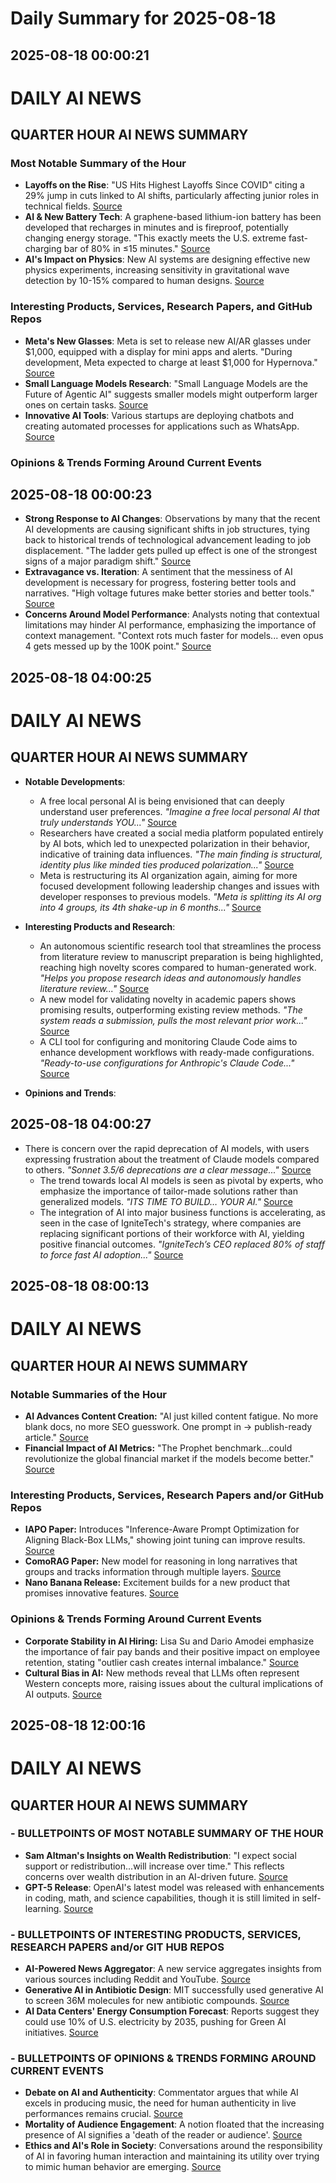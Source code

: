 # Daily Summary for 2025-08-18

## 2025-08-18 00:00:21

# DAILY AI NEWS

## QUARTER HOUR AI NEWS SUMMARY

### Most Notable Summary of the Hour
- **Layoffs on the Rise**: "US Hits Highest Layoffs Since COVID" citing a 29% jump in cuts linked to AI shifts, particularly affecting junior roles in technical fields. [Source](https://x.com/i/web/status/1957224883651273146)
- **AI & New Battery Tech**: A graphene-based lithium-ion battery has been developed that recharges in minutes and is fireproof, potentially changing energy storage. "This exactly meets the U.S. extreme fast-charging bar of 80% in ≤15 minutes." [Source](https://x.com/i/web/status/1957224416888144022)
- **AI's Impact on Physics**: New AI systems are designing effective new physics experiments, increasing sensitivity in gravitational wave detection by 10-15% compared to human designs. [Source](https://x.com/i/web/status/1957194231736656098)

### Interesting Products, Services, Research Papers, and GitHub Repos
- **Meta's New Glasses**: Meta is set to release new AI/AR glasses under $1,000, equipped with a display for mini apps and alerts. "During development, Meta expected to charge at least $1,000 for Hypernova." [Source](https://x.com/i/web/status/1957172433917719017)
- **Small Language Models Research**: "Small Language Models are the Future of Agentic AI" suggests smaller models might outperform larger ones on certain tasks. [Source](https://x.com/i/web/status/1957216721485647958)
- **Innovative AI Tools**: Various startups are deploying chatbots and creating automated processes for applications such as WhatsApp. [Source](https://x.com/i/web/status/1957170607902114276)

### Opinions & Trends Forming Around Current Events

## 2025-08-18 00:00:23

- **Strong Response to AI Changes**: Observations by many that the recent AI developments are causing significant shifts in job structures, tying back to historical trends of technological advancement leading to job displacement. "The ladder gets pulled up effect is one of the strongest signs of a major paradigm shift." [Source](https://x.com/i/web/status/1957191430104813839)
- **Extravagance vs. Iteration**: A sentiment that the messiness of AI development is necessary for progress, fostering better tools and narratives. "High voltage futures make better stories and better tools." [Source](https://x.com/i/web/status/1957172114475118720)
- **Concerns Around Model Performance**: Analysts noting that contextual limitations may hinder AI performance, emphasizing the importance of context management. "Context rots much faster for models... even opus 4 gets messed up by the 100K point." [Source](https://x.com/i/web/status/1957172340946550868)

## 2025-08-18 04:00:25

# DAILY AI NEWS

## QUARTER HOUR AI NEWS SUMMARY

- **Notable Developments**:
  - A free local personal AI is being envisioned that can deeply understand user preferences. *"Imagine a free local personal AI that truly understands YOU..."* [Source](https://x.com/i/web/status/1957290962168004636)
  - Researchers have created a social media platform populated entirely by AI bots, which led to unexpected polarization in their behavior, indicative of training data influences. *"The main finding is structural, identity plus like minded ties produced polarization..."* [Source](https://x.com/i/web/status/1957289697912184952)
  - Meta is restructuring its AI organization again, aiming for more focused development following leadership changes and issues with developer responses to previous models. *"Meta is splitting its AI org into 4 groups, its 4th shake-up in 6 months..."* [Source](https://x.com/i/web/status/1957270891336794548)

- **Interesting Products and Research**:
  - An autonomous scientific research tool that streamlines the process from literature review to manuscript preparation is being highlighted, reaching high novelty scores compared to human-generated work. *"Helps you propose research ideas and autonomously handles literature review..."* [Source](https://x.com/i/web/status/1957283071754920099)
  - A new model for validating novelty in academic papers shows promising results, outperforming existing review methods. *"The system reads a submission, pulls the most relevant prior work..."* [Source](https://x.com/i/web/status/1957266952738459755)
  - A CLI tool for configuring and monitoring Claude Code aims to enhance development workflows with ready-made configurations. *"Ready-to-use configurations for Anthropic's Claude Code..."* [Source](https://x.com/i/web/status/1957276857746813363)

- **Opinions and Trends**:

## 2025-08-18 04:00:27

- There is concern over the rapid deprecation of AI models, with users expressing frustration about the treatment of Claude models compared to others. *"Sonnet 3.5/6 deprecations are a clear message..."* [Source](https://x.com/i/web/status/1957280141765427465)
  - The trend towards local AI models is seen as pivotal by experts, who emphasize the importance of tailor-made solutions rather than generalized models. *"ITS TIME TO BUILD… YOUR AI."* [Source](https://x.com/i/web/status/1957278709536510429)  
  - The integration of AI into major business functions is accelerating, as seen in the case of IgniteTech's strategy, where companies are replacing significant portions of their workforce with AI, yielding positive financial outcomes. *"IgniteTech’s CEO replaced 80% of staff to force fast AI adoption..."* [Source](https://x.com/i/web/status/1957274613802586543)

## 2025-08-18 08:00:13

# DAILY AI NEWS

## QUARTER HOUR AI NEWS SUMMARY

### Notable Summaries of the Hour
- **AI Advances Content Creation:** "AI just killed content fatigue. No more blank docs, no more SEO guesswork. One prompt in → publish-ready article." [Source](https://x.com/i/web/status/1957350968737050805)
- **Financial Impact of AI Metrics:** "The Prophet benchmark...could revolutionize the global financial market if the models become better." [Source](https://x.com/i/web/status/1957349129056625068)

### Interesting Products, Services, Research Papers and/or GitHub Repos
- **IAPO Paper:** Introduces "Inference-Aware Prompt Optimization for Aligning Black-Box LLMs," showing joint tuning can improve results. [Source](https://x.com/i/web/status/1957344211889754197)
- **ComoRAG Paper:** New model for reasoning in long narratives that groups and tracks information through multiple layers. [Source](https://x.com/i/web/status/1957297906332971075)
- **Nano Banana Release:** Excitement builds for a new product that promises innovative features. [Source](https://x.com/i/web/status/1957347157716955366)

### Opinions & Trends Forming Around Current Events
- **Corporate Stability in AI Hiring:** Lisa Su and Dario Amodei emphasize the importance of fair pay bands and their positive impact on employee retention, stating "outlier cash creates internal imbalance." [Source](https://x.com/i/web/status/1957322065872392673)
- **Cultural Bias in AI:** New methods reveal that LLMs often represent Western concepts more, raising issues about the cultural implications of AI outputs. [Source](https://x.com/i/web/status/1957329112714146013)

## 2025-08-18 12:00:16

# DAILY AI NEWS

## QUARTER HOUR AI NEWS SUMMARY

### - BULLETPOINTS OF MOST NOTABLE SUMMARY OF THE HOUR
- **Sam Altman's Insights on Wealth Redistribution**: "I expect social support or redistribution...will increase over time." This reflects concerns over wealth distribution in an AI-driven future. [Source](https://x.com/i/web/status/1957405949767168392)
- **GPT-5 Release**: OpenAI's latest model was released with enhancements in coding, math, and science capabilities, though it is still limited in self-learning. [Source](https://x.com/i/web/status/1957393693121380487)

### - BULLETPOINTS OF INTERESTING PRODUCTS, SERVICES, RESEARCH PAPERS and/or GIT HUB REPOS
- **AI-Powered News Aggregator**: A new service aggregates insights from various sources including Reddit and YouTube. [Source](https://x.com/i/web/status/1957406531361652759)
- **Generative AI in Antibiotic Design**: MIT successfully used generative AI to screen 36M molecules for new antibiotic compounds. [Source](https://x.com/i/web/status/1957393693121380487)
- **AI Data Centers' Energy Consumption Forecast**: Reports suggest they could use 10% of U.S. electricity by 2035, pushing for Green AI initiatives. [Source](https://x.com/i/web/status/1957393740353470912)

### - BULLETPOINTS OF OPINIONS & TRENDS FORMING AROUND CURRENT EVENTS
- **Debate on AI and Authenticity**: Commentator argues that while AI excels in producing music, the need for human authenticity in live performances remains crucial. [Source](https://x.com/i/web/status/1957411401623900570)
- **Mortality of Audience Engagement**: A notion floated that the increasing presence of AI signifies a 'death of the reader or audience'. [Source](https://x.com/i/web/status/1957408311222981045) 
- **Ethics and AI's Role in Society**: Conversations around the responsibility of AI in favoring human interaction and maintaining its utility over trying to mimic human behavior are emerging. [Source](https://x.com/i/web/status/1957395908598907106)


